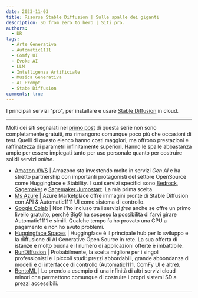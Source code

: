 ```yaml
---
date: 2023-11-03
title: Risorse Stable Diffusion | Sulle spalle dei giganti
description: SD from zero to hero | Siti pro. 
authors: 
  - DR
tags:
  - Arte Generativa
  - Automatic1111
  - Comfy UI
  - Evoke AI
  - LLM
  - Intelligenza Artificiale
  - Musica Generativa
  - AI Prompt
  - Stabe Diffusion
comments: true
---
```


I principali servizi "pro", per installare e usare [Stable Diffusion](https://stability.ai/stable-diffusion) in cloud.
 <!-- more -->
---

Molti dei siti segnalati nel [primo post](005_Risorse-StableDiffusion.md) di questa serie non sono completamente gratuiti, ma rimangono comunque poco più che occasioni di test. Quelli di questo elenco hanno costi maggiori, ma offrono prestazioni e raffinatezza di parametri infinitamente superiori. Hanno le spalle abbastanza ampie per essere impiegati tanto per uso personale quanto per costruire solidi servizi _online_.

- [Amazon AWS](https://aws.amazon.com/it/) | Amazono sta investendo molto in servizi _Gen AI_ e ha stretto partnership con importanti protagonisti del settore OpenSource come Huggingface e Stability. I suoi servizi specifici sono [Bedrock](https://aws.amazon.com/it/bedrock/), [Sagemaker](https://aws.amazon.com/it/sagemaker/) e [Sagemaker Jumpstart](https://docs.aws.amazon.com/sagemaker/latest/dg/studio-jumpstart.html). La mia prima scelta.  
- [Ms Azure](https://azuremarketplace.microsoft.com/en-us/marketplace/apps/techlatest.techlatest-stable-diffusion?tab=overview) | Azure Marketplace offre immagini pronte di Stable Diffusion con API & Automatic1111 UI come sistema di controllo.
- [Google Colab](https://colab.research.google.com/?hl=it) | Non l'ho incluso tra i servizi _free_ anche se offre un primo livello gratuito, perché BigG ha sospeso la possibilità di farvi girare Automatic1111 e simili. Qualche tempo fa ho provato una CPU a pagamento e non ho avuto problemi.
- [Huggingface Spaces](https://huggingface.co/pricing) | Huggingface è il principale hub per lo sviluppo e la diffusione di AI Generative Open Source in rete. La sua offerta di istanze è molto buona e il numero di applicazioni offerte è imbattibile.
- [RunDiffusion](https://rundiffusion.com/) | Probabilmente, la scelta migliore per i singoli professionisti e i piccoli studi: prezzi abbordabili, grande abbondanza di modelli e di interfacce di controllo (Automatic1111, ComFy UI e altre).
- [BentoML](https://bentoml.com/blog/deploying-your-own-stable-diffusion-service-mz9wk) | Lo prendo a esempio di una infinità di altri servizi cloud minori che permettono comunque di costruire i propri sistemi SD a prezzi accessibili.

---

